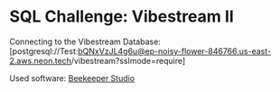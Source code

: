 # SQL Challenge: Vibestream II

Connecting to the Vibestream Database: [postgresql://Test:bQNxVzJL4g6u@ep-noisy-flower-846766.us-east-2.aws.neon.tech/vibestream?sslmode=require]

Used software: [Beekeeper Studio](https://www.beekeeperstudio.io/)
